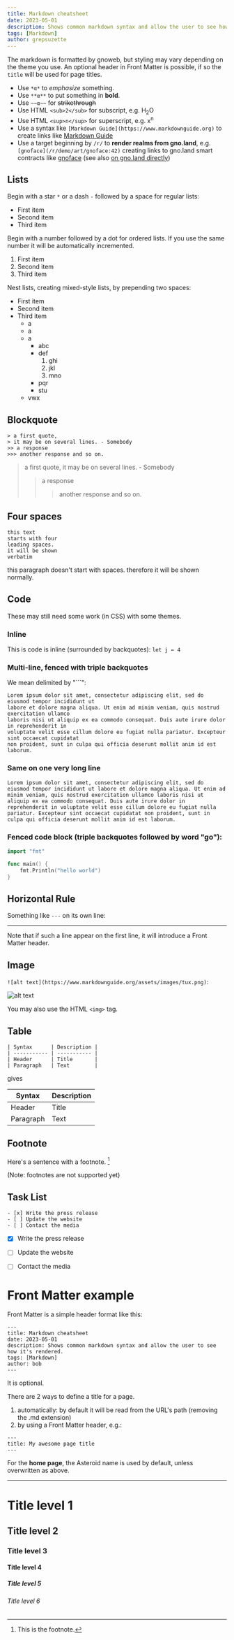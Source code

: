 ```yaml
---
title: Markdown cheatsheet
date: 2023-05-01
description: Shows common markdown syntax and allow the user to see how it's rendered.
tags: [Markdown]
author: grepsuzette
---
```

The markdown is formatted by gnoweb, but styling may vary depending on the theme you use. An optional header in Front Matter is possible, if so the `title` will be used for page titles.

* Use `*α*` to *emphasize* something. 
* Use `**α**` to put something in **bold**.
* Use `~~α~~` for ~~strikethrough~~
* Use HTML `<sub>2</sub>` for subscript, e.g. H<sub>2</sub>O
* Use HTML `<sup>n</sup>` for superscript, e.g. x<sup>n</sup>
* Use a syntax like `[Markdown Guide](https://www.markdownguide.org)` to create links like [Markdown Guide](https://www.markdownguide.org)
* Use a target beginning by `/r/` to **render realms from gno.land**, e.g. `[gnoface](/r/demo/art/gnoface:42)` creating links to gno.land smart contracts like [gnoface](/r/demo/art/gnoface:42) (see also [on gno.land directly](https://gno.land/r/demo/art/gnoface:42))



## Lists

Begin with a star `*` or a dash `-` followed by a space for regular lists:

- First item
- Second item
- Third item

Begin with a number followed by a dot for ordered lists. If you use the same number it will be automatically incremented.

1. First item
2. Second item
3. Third item

Nest lists, creating mixed-style lists, by prepending two spaces:

- First item
- Second item
- Third item
  - a
  - a
  - a
    * abc
    * def
      1. ghi
      1. jkl
      1. mno
    * pqr
    * stu
  * vwx

## Blockquote

```
> a first quote,
> it may be on several lines. - Somebody
>> a response
>>> another response and so on.
```


> a first quote,
> it may be on several lines. - Somebody
>> a response
>>> another response and so on.

## Four spaces

    this text 
    starts with four 
    leading spaces.
    it will be shown
    verbatim

this paragraph
doesn't start with spaces.
therefore it will be shown 
normally.

## Code

These may still need some work (in CSS) with some themes.

### Inline 

This is code is inline (surrounded by backquotes): `let j ← 4`

### Multi-line, fenced with triple backquotes

We mean delimited by "```":

```
Lorem ipsum dolor sit amet, consectetur adipiscing elit, sed do eiusmod tempor incididunt ut 
labore et dolore magna aliqua. Ut enim ad minim veniam, quis nostrud exercitation ullamco 
laboris nisi ut aliquip ex ea commodo consequat. Duis aute irure dolor in reprehenderit in 
voluptate velit esse cillum dolore eu fugiat nulla pariatur. Excepteur sint occaecat cupidatat 
non proident, sunt in culpa qui officia deserunt mollit anim id est laborum.
```

### Same on one very long line

```
Lorem ipsum dolor sit amet, consectetur adipiscing elit, sed do eiusmod tempor incididunt ut labore et dolore magna aliqua. Ut enim ad minim veniam, quis nostrud exercitation ullamco laboris nisi ut aliquip ex ea commodo consequat. Duis aute irure dolor in reprehenderit in voluptate velit esse cillum dolore eu fugiat nulla pariatur. Excepteur sint occaecat cupidatat non proident, sunt in culpa qui officia deserunt mollit anim id est laborum.
```

### Fenced code block (triple backquotes followed by word "go"):
```go
import "fmt"

func main() {
    fmt.Println("hello world")
}
```
## Horizontal Rule

Something like `---` on its own line:

---

Note that if such a line appear on the first line, it will introduce a Front Matter header.

## Image

`![alt text](https://www.markdownguide.org/assets/images/tux.png)`:

![alt text](https://www.markdownguide.org/assets/images/tux.png)

You may also use the HTML `<img>` tag.

## Table

```
| Syntax      | Description |
| ----------- | ----------- |
| Header      | Title       |
| Paragraph   | Text        |
```

gives


| Syntax | Description |
| ----------- | ----------- |
| Header | Title |
| Paragraph | Text |


## Footnote

Here's a sentence with a footnote. [^1]

[^1]: This is the footnote.

(Note: footnotes are not supported yet)

## Task List

```
- [x] Write the press release
- [ ] Update the website
- [ ] Contact the media
```

- [x] Write the press release
- [ ] Update the website
- [ ] Contact the media


# Front Matter example

Front Matter is a simple header format like this:

```
---
title: Markdown cheatsheet
date: 2023-05-01
description: Shows common markdown syntax and allow the user to see how it's rendered.
tags: [Markdown]
author: bob
---
```
It is optional.

There are 2 ways to define a title for a page.

1. automatically: by default it will be read from the URL's path (removing the .md extension)
2. by using a Front Matter header, e.g.:

```
---
title: My awesome page title
---
```

For the **home page**, the Asteroid name is used by default, unless overwritten as above.

---

# Title level 1
## Title level 2
### Title level 3
#### Title level 4
##### Title level 5
###### Title level 6
